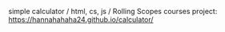 simple calculator / html, cs, js / Rolling Scopes courses
project: https://hannahahaha24.github.io/calculator/

